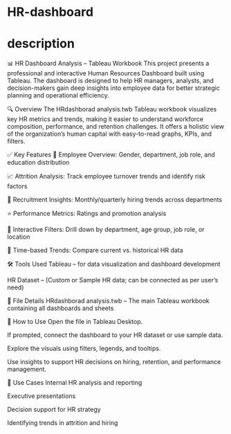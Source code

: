 # HR-dashboard
# description
📊 HR Dashboard Analysis – Tableau Workbook
This project presents a professional and interactive Human Resources Dashboard built using Tableau. The dashboard is designed to help HR managers, analysts, and decision-makers gain deep insights into employee data for better strategic planning and operational efficiency.

🔍 Overview
The HRdashborad analysis.twb Tableau workbook visualizes key HR metrics and trends, making it easier to understand workforce composition, performance, and retention challenges. It offers a holistic view of the organization’s human capital with easy-to-read graphs, KPIs, and filters.

✅ Key Features
📌 Employee Overview: Gender, department, job role, and education distribution

📈 Attrition Analysis: Track employee turnover trends and identify risk factors

👥 Recruitment Insights: Monthly/quarterly hiring trends across departments

⭐ Performance Metrics: Ratings and promotion analysis

📍 Interactive Filters: Drill down by department, age group, job role, or location

📅 Time-based Trends: Compare current vs. historical HR data

🛠 Tools Used
Tableau – for data visualization and dashboard development

HR Dataset – (Custom or Sample HR data; can be connected as per user’s need)

📁 File Details
HRdashborad analysis.twb – The main Tableau workbook containing all dashboards and sheets

🚀 How to Use
Open the file in Tableau Desktop.

If prompted, connect the dashboard to your HR dataset or use sample data.

Explore the visuals using filters, legends, and tooltips.

Use insights to support HR decisions on hiring, retention, and performance management.

📌 Use Cases
Internal HR analysis and reporting

Executive presentations

Decision support for HR strategy

Identifying trends in attrition and hiring






